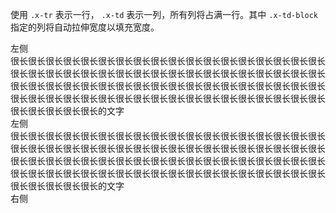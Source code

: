 使用 `.x-tr` 表示一行， `.x-td` 表示一列，所有列将占满一行。其中 `.x-td-block` 指定的列将自动拉伸宽度以填充宽度。

<aside class="doc-demo">

<div class="x-tr">

<div class="x-td">左侧</div>

<div class="x-td x-td-block">很长很长很长很长很长很长很长很长很长很长很长很长很长很长很长很长很长很长很长很长很长很长很长很长很长很长很长很长很长很长很长很长很长很长很长很长很长很长很长很长很长很长很长很长很长很长很长很长很长很长很长很长很长很长很长很长很长很长很长很长很长很长很长很长很长很长很长很长很长很长很长很长很长很长很长很长很长的文字</div>

</div>

</aside>

<aside class="doc-demo">

<div class="x-tr">

<div class="x-td">左侧</div>

<div class="x-td x-td-block">很长很长很长很长很长很长很长很长很长很长很长很长很长很长很长很长很长很长很长很长很长很长很长很长很长很长很长很长很长很长很长很长很长很长很长很长很长很长很长很长很长很长很长很长很长很长很长很长很长很长很长很长很长很长很长很长很长很长很长很长很长很长很长很长很长很长很长很长很长很长很长很长很长很长很长很长很长的文字</div>

<div class="x-td">右侧</div>

</div>

</aside>